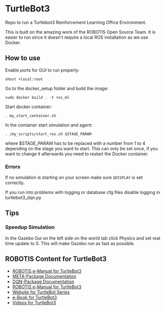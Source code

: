 # TurtleBot3

Repo to run a Turtlebot3 Reinforcement Learning Office Environment.

This is built on the amazing work of the ROBOTIS Open Source Team. It is easier 
to run since it doesn't require a local ROS installation as we use Docker.

## How to use
Enable ports for GUI to run properly:

`xhost +local:root`

Go to the docker_setup folder and build the image:

`sudo docker build . -t ros_ml`

Start docker container:

`. my_start_container.sh`

In the container start simulation and agent:

`. /my_scripts/start_ros.sh $STAGE_PARAM`

where $STAGE_PARAM has to be replaced with a number from 1 to 4 depending on
the stage you want to start. This can only be set once, if you want to change it
afterwards you need to restart the Docker container.

### Errors
If no simulation is starting on your screen make sure `$DISPLAY` is set correctly.

If you run into problems with logging or database cfg files disable logging in
turtlebot3_dqn.py

## Tips 
### Speedup Simulation

In the Gazebo Gui on the left side on the world tab click Physics and set real time update to 0.
This will make Gazebo run as fast as possible.

## ROBOTIS Content for TurtleBot3
- [ROBOTIS e-Manual for TurtleBot3](http://turtlebot3.robotis.com/)
- [META-Package Documentation](http://wiki.ros.org/turtlebot3_machine_learning)
- [DQN-Package Documentation](http://wiki.ros.org/turtlebot3_dqn)
- [ROBOTIS e-Manual for TurtleBot3](http://turtlebot3.robotis.com/)
- [Website for TurtleBot Series](http://www.turtlebot.com/)
- [e-Book for TurtleBot3](https://community.robotsource.org/t/download-the-ros-robot-programming-book-for-free/51/)
- [Videos for TurtleBot3](https://www.youtube.com/playlist?list=PLRG6WP3c31_XI3wlvHlx2Mp8BYqgqDURU)
